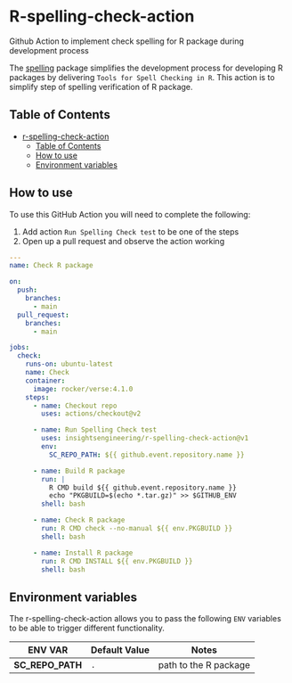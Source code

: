 # R-spelling-check-action
Github Action to implement check spelling for R package during development process


The [spelling] package simplifies the development process for developing R packages by delivering `Tools for Spell Checking in R`. This action is to simplify step of spelling verification of R package.

## Table of Contents

- [r-spelling-check-action](#r-spelling-check-action)
  - [Table of Contents](#table-of-contents)
  - [How to use](#how-to-use)
  - [Environment variables](#environment-variables)


## How to use


To use this GitHub Action you will need to complete the following:

1. Add action `Run Spelling Check test` to be one of the steps
2. Open up a pull request and observe the action working


```yml
---
name: Check R package

on:
  push:
    branches:
      - main
  pull_request:
    branches:
      - main

jobs:
  check:
    runs-on: ubuntu-latest
    name: Check
    container:
      image: rocker/verse:4.1.0
    steps:
      - name: Checkout repo
        uses: actions/checkout@v2

      - name: Run Spelling Check test
        uses: insightsengineering/r-spelling-check-action@v1
        env:
          SC_REPO_PATH: ${{ github.event.repository.name }}

      - name: Build R package
        run: |
          R CMD build ${{ github.event.repository.name }}
          echo "PKGBUILD=$(echo *.tar.gz)" >> $GITHUB_ENV
        shell: bash

      - name: Check R package
        run: R CMD check --no-manual ${{ env.PKGBUILD }}
        shell: bash

      - name: Install R package
        run: R CMD INSTALL ${{ env.PKGBUILD }}
        shell: bash
```

## Environment variables

The r-spelling-check-action allows you to pass the following `ENV` variables to be able to trigger different functionality.

| **ENV VAR** | **Default Value** | **Notes** |
| ----------- | ----------------- | --------- |
| **SC_REPO_PATH** | `.` | path to the R package |



[spelling]: https://github.com/ropensci/spelling
[spelling action in marketplace]: https://github.com/marketplace/actions/r-package-check-spelling-action
